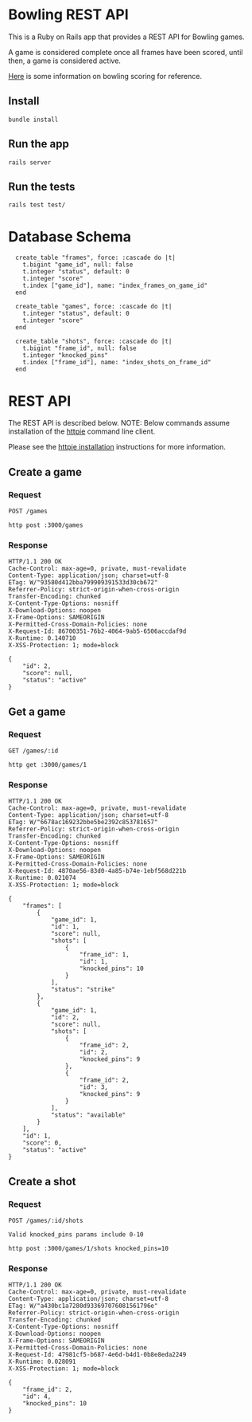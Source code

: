 # Bowling REST API

This is a Ruby on Rails app that provides a REST API for Bowling games.

A game is considered complete once all frames have been scored, until then, a game is considered active.

[Here](http://bowling.about.com/od/rulesofthegame/a/bowlingscoring.htm) is some information on bowling scoring for reference.

## Install

    bundle install

## Run the app

    rails server

## Run the tests

    rails test test/

# Database Schema
```
  create_table "frames", force: :cascade do |t|
    t.bigint "game_id", null: false
    t.integer "status", default: 0
    t.integer "score"
    t.index ["game_id"], name: "index_frames_on_game_id"
  end

  create_table "games", force: :cascade do |t|
    t.integer "status", default: 0
    t.integer "score"
  end

  create_table "shots", force: :cascade do |t|
    t.bigint "frame_id", null: false
    t.integer "knocked_pins"
    t.index ["frame_id"], name: "index_shots_on_frame_id"
  end
```    

# REST API

The REST API is described below.
NOTE: Below commands assume installation of the [httpie](https://httpie.org/) command line client.

Please see the [httpie installation](https://httpie.org/docs#installation) instructions for more information.

## Create a game

### Request

`POST /games`

    http post :3000/games

### Response

    HTTP/1.1 200 OK
    Cache-Control: max-age=0, private, must-revalidate
    Content-Type: application/json; charset=utf-8
    ETag: W/"93580d412bba799909391533d30cb672"
    Referrer-Policy: strict-origin-when-cross-origin
    Transfer-Encoding: chunked
    X-Content-Type-Options: nosniff
    X-Download-Options: noopen
    X-Frame-Options: SAMEORIGIN
    X-Permitted-Cross-Domain-Policies: none
    X-Request-Id: 86700351-76b2-4064-9ab5-6506accdaf9d
    X-Runtime: 0.140710
    X-XSS-Protection: 1; mode=block
    
    {
        "id": 2,
        "score": null,
        "status": "active"
    }

## Get a game

### Request

`GET /games/:id`

    http get :3000/games/1

### Response

    HTTP/1.1 200 OK
    Cache-Control: max-age=0, private, must-revalidate
    Content-Type: application/json; charset=utf-8
    ETag: W/"6678ac169232bbe5be2392c853781657"
    Referrer-Policy: strict-origin-when-cross-origin
    Transfer-Encoding: chunked
    X-Content-Type-Options: nosniff
    X-Download-Options: noopen
    X-Frame-Options: SAMEORIGIN
    X-Permitted-Cross-Domain-Policies: none
    X-Request-Id: 4870ae56-83d0-4a85-b74e-1ebf568d221b
    X-Runtime: 0.021074
    X-XSS-Protection: 1; mode=block
    
    {
        "frames": [
            {
                "game_id": 1,
                "id": 1,
                "score": null,
                "shots": [
                    {
                        "frame_id": 1,
                        "id": 1,
                        "knocked_pins": 10
                    }
                ],
                "status": "strike"
            },
            {
                "game_id": 1,
                "id": 2,
                "score": null,
                "shots": [
                    {
                        "frame_id": 2,
                        "id": 2,
                        "knocked_pins": 9
                    },
                    {
                        "frame_id": 2,
                        "id": 3,
                        "knocked_pins": 9
                    }
                ],
                "status": "available"
            }
        ],
        "id": 1,
        "score": 0,
        "status": "active"
    }

## Create a shot 

### Request

`POST /games/:id/shots`

`Valid knocked_pins params include 0-10`

    http post :3000/games/1/shots knocked_pins=10

### Response

    HTTP/1.1 200 OK
    Cache-Control: max-age=0, private, must-revalidate
    Content-Type: application/json; charset=utf-8
    ETag: W/"a430bc1a7280d933697076081561796e"
    Referrer-Policy: strict-origin-when-cross-origin
    Transfer-Encoding: chunked
    X-Content-Type-Options: nosniff
    X-Download-Options: noopen
    X-Frame-Options: SAMEORIGIN
    X-Permitted-Cross-Domain-Policies: none
    X-Request-Id: 47981cf5-b687-4e6d-b4d1-0b8e8eda2249
    X-Runtime: 0.028091
    X-XSS-Protection: 1; mode=block
    
    {
        "frame_id": 2,
        "id": 4,
        "knocked_pins": 10
    }


